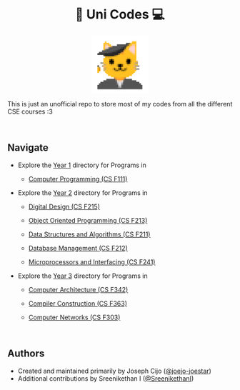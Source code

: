 <h1 align="center">🏫 Uni Codes 💻</h1>

<p align = "center">
  <img src=".assets/pixunicar.png" alt="Coding Car" title="Coding Car" width="128">
</p>

This is just an unofficial repo to store most of my codes from all the different CSE courses :3

<br>

## Navigate

- Explore the [Year 1](Year%201/) directory for Programs in

  - [Computer Programming (CS F111)](https://github.com/joejo-joestar/uni-codes/tree/main/Year%201/Computer%20Programming)

- Explore the [Year 2](Year%202/) directory for Programs in

  - [Digital Design (CS F215)](https://github.com/joejo-joestar/uni-codes/tree/main/Year%202/Digital%20Design)

  - [Object Oriented Programming (CS F213)](https://github.com/joejo-joestar/uni-codes/tree/main/Year%202/Object%20Oriented%20Programming)

  - [Data Structures and Algorithms (CS F211)](https://github.com/joejo-joestar/uni-codes/tree/main/Year%202/Data%20Structures%20and%20Algorithms)

  - [Database Management (CS F212)](https://github.com/joejo-joestar/uni-codes/tree/main/Year%202/Database%20Management)

  - [Microprocessors and Interfacing (CS F241)](https://github.com/joejo-joestar/uni-codes/tree/main/Year%202/Microprocessors%20and%20Interfacing)

- Explore the [Year 3](Year%203/) directory for Programs in

  - [Computer Architecture (CS F342)](https://github.com/joejo-joestar/uni-codes/tree/main/Year%203/Computer%20Architecture)
  
  - [Compiler Construction (CS F363)](https://github.com/joejo-joestar/uni-codes/tree/main/Year%203/Compiler%20Construction)
  
  - [Computer Networks (CS F303)](https://github.com/joejo-joestar/uni-codes/tree/main/Year%203/Computer%20Networks)

<br>

## Authors

- Created and maintained primarily by Joseph Cijo ([@joejo-joestar](https://github.com/joejo-joestar))
- Additional contributions by Sreenikethan I ([@SreenikethanI](https://github.com/SreenikethanI))
